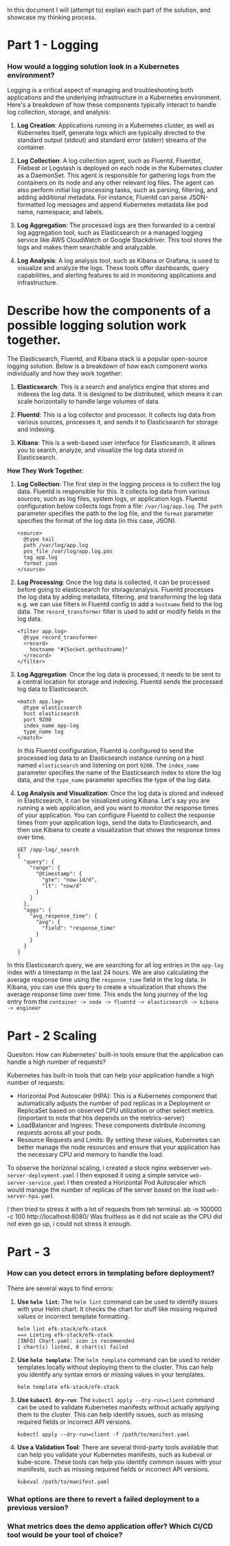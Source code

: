 In this document I will (attempt to) explain each part of the solution, and showcase my thinking process. 


# Part 1 - Logging 
### How would a logging solution look in a Kubernetes environment?


Logging is a critical aspect of managing and troubleshooting both applications and the underlying infrastructure in a Kubernetes environment. Here's a breakdown of how these components typically interact to handle log collection, storage, and analysis:

1. **Log Creation**: Applications running in a Kubernetes cluster, as well as Kubernetes itself, generate logs which are typically directed to the standard output (stdout) and standard error (stderr) streams of the container.

2. **Log Collection**: A log collection agent, such as Fluentd, Fluentbit, Filebeat or Logstash is deployed on each node in the Kubernetes cluster as a DaemonSet. This agent is responsible for gathering logs from the containers on its node and any other relevant log files. The agent can also perform initial log processing tasks, such as parsing, filtering, and adding additional metadata. For instance, Fluentd can parse JSON-formatted log messages and append Kubernetes metadata like pod name, namespace, and labels.

4. **Log Aggregation**: The processed logs are then forwarded to a central log aggregation tool, such as Elasticsearch or a managed logging service like AWS CloudWatch or Google Stackdriver. This tool stores the logs and makes them searchable and analyzable.

5. **Log Analysis**: A log analysis tool, such as Kibana or Grafana, is used to visualize and analyze the logs. These tools offer dashboards, query capabilities, and alerting features to aid in monitoring applications and infrastructure.


# Describe how the components of a possible logging solution work together.

The Elasticsearch, Fluentd, and Kibana stack is a popular open-source logging solution. Below is a breakdown of how each component works individually and how they work together:

1. **Elasticsearch**: This is a search and analytics engine that stores and indexes the log data. It is designed to be distributed, which means it can scale horizontally to handle large volumes of data.

2. **Fluentd**: This is a log collector and processor. It collects log data from various sources, processes it, and sends it to Elasticsearch for storage and indexing.

3. **Kibana**: This is a web-based user interface for Elasticsearch. It allows you to search, analyze, and visualize the log data stored in Elasticsearch.

**How They Work Together**:

1. **Log Collection**: The first step in the logging process is to collect the log data. Fluentd is responsible for this. It collects log data from various sources, such as log files, system logs, or application logs. Fluentd configuration below collects logs from a file: `/var/log/app.log`. The `path` parameter specifies the path to the log file, and the `format` parameter specifies the format of the log data (in this case, JSON).
    ```
    <source>
      @type tail
      path /var/log/app.log
      pos_file /var/log/app.log.pos
      tag app.log
      format json
    </source>
    ```
    

2. **Log Processing**: Once the log data is collected, it can be processed before going to elasticsearch for storage/analysis. Fluentd processes the log data by adding metadata, filtering, and transforming the log data e.g. we can use filters in Fluentd config to add a `hostname` field to the log data. The `record_transformer` filter is used to add or modify fields in the log data.
    ```
    <filter app.log>
      @type record_transformer
      <record>
        hostname "#{Socket.gethostname}"
      </record>
    </filter>
    ```
    

3. **Log Aggregation**: Once the log data is processed, it needs to be sent to a central location for storage and indexing. Fluentd sends the processed log data to Elasticsearch.
    ```
    <match app.log>
      @type elasticsearch
      host elasticsearch
      port 9200
      index_name app-log
      type_name log
    </match>
    ```
    In this Fluentd configuration, Fluentd is configured to send the processed log data to an Elasticsearch instance running on a host named `elasticsearch` and listening on port `9200`. The `index_name` parameter specifies the name of the Elasticsearch index to store the log data, and the `type_name` parameter specifies the type of the log data.

4. **Log Analysis and Visualization**: Once the log data is stored and indexed in Elasticsearch, it can be visualized using Kibana. Let's say you are running a web application, and you want to monitor the response times of your application. You can configure Fluentd to collect the response times from your application logs, send the data to Elasticsearch, and then use Kibana to create a visualization that shows the response times over time.
    ```
    GET /app-log/_search
    {
      "query": {
        "range": {
          "@timestamp": {
            "gte": "now-1d/d",
            "lt": "now/d"
          }
        }
      },
      "aggs": {
        "avg_response_time": {
          "avg": {
            "field": "response_time"
          }
        }
      }
    }
    ```
In this Elasticsearch query, we are searching for all log entries in the `app-log` index with a timestamp in the last 24 hours. We are also calculating the average response time using the `response_time` field in the log data. In Kibana, you can use this query to create a visualization that shows the average response time over time. This ends the long journey of the log entry from the ```container -> node -> fluentd -> elasticsearch -> kibana -> engineer```







# Part - 2 Scaling
Quesiton: How can Kubernetes' built-in tools ensure that the application can handle a high number of requests?

Kubernetes has built-in tools that can help your application handle a high number of requests:

- Horizontal Pod Autoscaler (HPA): This is a Kubernetes component that automatically adjusts the number of pod replicas in a Deployment or ReplicaSet based on observed CPU utilization or other select metrics. (important to note that htis depends on the metrics-server)
- LoadBalancer and Ingress: These components distribute incoming requests across all your pods.
- Resource Requests and Limits: By setting these values, Kubernetes can better manage the node resources and ensure that your application has the necessary CPU and memory to handle the load.


To observe the horizonal scaling, i created a stock nginx webserver ```web-server-deployment.yaml```
I then exposed it using a simple service ```web-server-service.yaml```
I then created a Horizontal Pod Autoscaler which would manage the number of replicas of the server based on the load ```web-server-hpa.yaml```

I then tried to stress it with a lot of requests from teh terminal. 
ab -n 100000 -c 100 http://localhost:8080/
Was fruitless as it did not scale as the CPU did not even go up, i could not stress it enough. 

# Part - 3
### How can you detect errors in templating before deployment?

There are several ways to find errors:

1. **Use `helm lint`**: The `helm lint` command can be used to identify issues with your Helm chart. It checks the chart for stuff like missing required values or incorrect template formatting.
    ```
    helm lint efk-stack/efk-stack
    ==> Linting efk-stack/efk-stack
    [INFO] Chart.yaml: icon is recommended
    1 chart(s) linted, 0 chart(s) failed
    ```

2. **Use `helm template`**: The `helm template` command can be used to render templates locally without deploying them to the cluster. This can help you identify any syntax errors or missing values in your templates.

    ```
    helm template efk-stack/efk-stack
    ```

3. **Use `kubectl dry-run`**: The `kubectl apply --dry-run=client` command can be used to validate  Kubernetes manifests without actually applying them to the cluster. This can help identify issues, such as missing required fields or incorrect API versions.

    ```
    kubectl apply --dry-run=client -f /path/to/manifest.yaml
    ```

4. **Use a Validation Tool**: There are several third-party tools available that can help you validate your Kubernetes manifests, such as kubeval or kube-score. These tools can help you identify common issues with your manifests, such as missing required fields or incorrect API versions.

    ```
    kubeval /path/to/manifest.yaml
    ```


### What options are there to revert a failed deployment to a previous version?

### What metrics does the demo application offer? Which CI/CD tool would be your tool of choice?